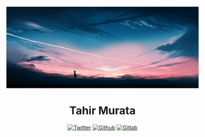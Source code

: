 <div align="center">

[![Icon Banner][icon_banner_img]][banner_url]

# Tahir Murata

[![Twitter][twitter_logo_img]][twitter_url]
[![Github][github_logo_img]][github_url]
[![Gitlab][gitlab_logo_img]][gitlab_url]

</div>

<!-- Image -->

[icon_banner_img]: ./banner.jpg

<!-- Banner -->

[twitter_logo_img]: https://img.shields.io/badge/twitter-74c7ec?style=for-the-badge&logo=x&logoColor=cdd6f4&labelColor=313244
[github_logo_img]: https://img.shields.io/badge/github-74c7ec?style=for-the-badge&logo=github&logoColor=cdd6f4&labelColor=313244
[gitlab_logo_img]: https://img.shields.io/badge/gitlab-74c7ec?style=for-the-badge&logo=gitlab&logoColor=cdd6f4&labelColor=313244

<!-- URL -->

[banner_url]: https://www.gracile.jp
[twitter_url]: https://x.com/_pastc
[github_url]: https://github.com/pastc
[gitlab_url]: https://gitlab.com/paste
